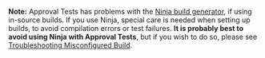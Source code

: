 **Note:** Approval Tests has problems with the [Ninja build generator](https://ninja-build.org/), if using in-source builds. If you use Ninja, special care is needed when setting up builds, to avoid compilation errors or test failures. **It is probably best to avoid using Ninja with Approval Tests**, but if you wish to do so, please see [Troubleshooting Misconfigured Build](/doc/TroubleshootingMisconfiguredBuild.md#top).